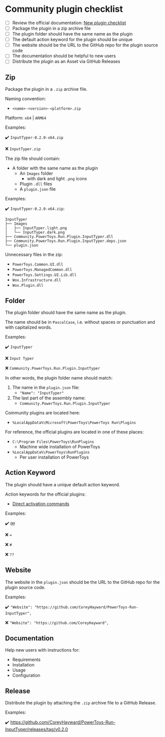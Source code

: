 # Community plugin checklist

- [ ] Review the official documentation: [New plugin checklist](https://github.com/microsoft/PowerToys/blob/main/doc/devdocs/modules/launcher/new-plugin-checklist.md)
- [ ] Package the plugin in a zip archive file
- [ ] The plugin folder should have the same name as the plugin
- [ ] The default action keyword for the plugin should be unique
- [ ] The website should be the URL to the GitHub repo for the plugin source code
- [ ] The documentation should be helpful to new users
- [ ] Distribute the plugin as an Asset via GitHub Releases

## Zip

Package the plugin in a `.zip` archive file.

Naming convention:

- `<name>-<version>-<platform>.zip`

Platform: `x64` | `ARM64`

Examples:

✔️ `InputTyper-0.2.0-x64.zip`

❌ `InputTyper.zip`

The zip file should contain:

- A folder with the same name as the plugin
  - An `Images` folder
    - with dark and light `.png` icons
  - Plugin `.dll` files
  - A `plugin.json` file

Examples:

✔️ `InputTyper-0.2.0-x64.zip`:

```
InputTyper
├── Images
│   ├── InputTyper.light.png
│   └── InputTyper.dark.png
├── Community.PowerToys.Run.Plugin.InputTyper.dll
├── Community.PowerToys.Run.Plugin.InputTyper.deps.json
└── plugin.json
```

Unnecessary files in the zip:

- `PowerToys.Common.UI.dll`
- `PowerToys.ManagedCommon.dll`
- `PowerToys.Settings.UI.Lib.dll`
- `Wox.Infrastructure.dll`
- `Wox.Plugin.dll`

## Folder

The plugin folder should have the same name as the plugin.

The name should be in `PascalCase`, i.e. without spaces or punctuation and with capitalized words.

Examples:

✔️ `InputTyper`

❌ `Input Typer`

❌ `Community.PowerToys.Run.Plugin.InputTyper`

In other words, the plugin folder name should match:

1. The name in the `plugin.json` file:
   - `"Name": "InputTyper"`
2. The last part of the assembly name:
   - `Community.PowerToys.Run.Plugin.InputTyper`

Community plugins are located here:

- `%LocalAppData%\Microsoft\PowerToys\PowerToys Run\Plugins`

For reference, the official plugins are located in one of these places:

- `C:\Program Files\PowerToys\RunPlugins`
  - Machine wide installation of PowerToys
- `%LocalAppData%\PowerToys\RunPlugins`
  - Per user installation of PowerToys

## Action Keyword

The plugin should have a unique default action keyword.

Action keywords for the official plugins:

- [Direct activation commands](https://learn.microsoft.com/en-us/windows/powertoys/run#direct-activation-commands)

Examples:

✔️ `@@`

❌ `=`

❌ `#`

❌ `??`

## Website

The website in the `plugin.json` should be the URL to the GitHub repo for the plugin source code.

Examples:

✔️ `"Website": "https://github.com/CoreyHayward/PowerToys-Run-InputTyper",`

❌ `"Website": "https://github.com/CoreyHayward",`

## Documentation

Help new users with instructions for:

- Requirements
- Installation
- Usage
- Configuration

## Release

Distribute the plugin by attaching the `.zip` archive file to a GitHub Release.

Examples:

✔️ <https://github.com/CoreyHayward/PowerToys-Run-InputTyper/releases/tag/v0.2.0>
